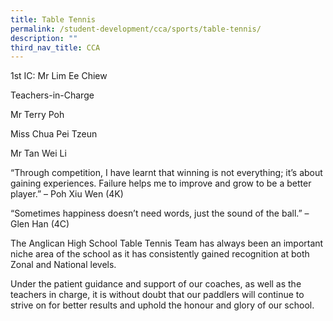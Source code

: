 ```yaml
---
title: Table Tennis
permalink: /student-development/cca/sports/table-tennis/
description: ""
third_nav_title: CCA
---
```

1st IC: Mr Lim Ee Chiew

  

Teachers-in-Charge  

Mr Terry Poh

Miss Chua Pei Tzeun

Mr Tan Wei Li

  

  

“Through competition, I have learnt that winning is not everything; it’s about gaining experiences. Failure helps me to improve and grow to be a better player.” – Poh Xiu Wen (4K)

  

“Sometimes happiness doesn’t need words, just the sound of the ball.” – Glen Han (4C)

  

The Anglican High School Table Tennis Team has always been an important niche area of the school as it has consistently gained recognition at both Zonal and National levels.

  

Under the patient guidance and support of our coaches, as well as the teachers in charge, it is without doubt that our paddlers will continue to strive on for better results and uphold the honour and glory of our school.
